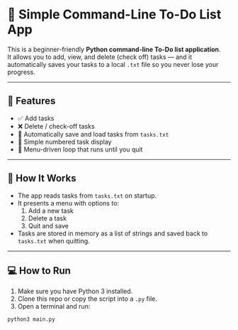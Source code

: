 # 📝 Simple Command-Line To-Do List App

This is a beginner-friendly **Python command-line To-Do list application**.  
It allows you to add, view, and delete (check off) tasks — and it automatically saves your tasks to a local `.txt` file so you never lose your progress.

---

## 🚀 Features

- ✅ Add tasks
- ❌ Delete / check-off tasks
- 💾 Automatically save and load tasks from `tasks.txt`
- 📃 Simple numbered task display
- 🔁 Menu-driven loop that runs until you quit

---

## 🧠 How It Works

- The app reads tasks from `tasks.txt` on startup.
- It presents a menu with options to:
  1. Add a new task
  2. Delete a task
  3. Quit and save
- Tasks are stored in memory as a list of strings and saved back to `tasks.txt` when quitting.

---

## 💻 How to Run

1. Make sure you have Python 3 installed.
2. Clone this repo or copy the script into a `.py` file.
3. Open a terminal and run:

```bash
python3 main.py
